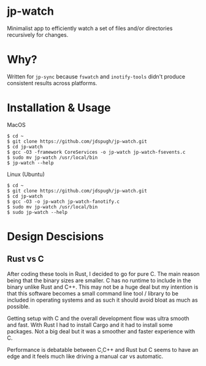 # jp-watch

Minimalist app to efficiently watch a set of files and/or directories recursively for changes.

# Why?

Written for ```jp-sync``` because ```fswatch``` and ```inotify-tools``` didn't produce consistent results across platforms.

# Installation & Usage

MacOS
```
$ cd ~
$ git clone https://github.com/jdspugh/jp-watch.git
$ cd jp-watch
$ gcc -O3 -framework CoreServices -o jp-watch jp-watch-fsevents.c
$ sudo mv jp-watch /usr/local/bin
$ jp-watch --help
```

Linux (Ubuntu)
```
$ cd ~
$ git clone https://github.com/jdspugh/jp-watch.git
$ cd jp-watch
$ gcc -O3 -o jp-watch jp-watch-fanotify.c
$ sudo mv jp-watch /usr/local/bin
$ sudo jp-watch --help
```

# Design Descisions

## Rust vs C

After coding these tools in Rust, I decided to go for pure C. The main reason being that the binary sizes are smaller. C has no runtime to include in the binary unlike Rust and C++. This may not be a huge deal but my intention is that this software becomes a small command line tool / library to be included in operating systems and as such it should avoid bloat as much as possible.

Getting setup with C and the overall development flow was ultra smooth and fast. With Rust I had to install Cargo and it had to install some packages. Not a big deal but it was a smoother and faster experience with C.

Performance is debatable between C,C++ and Rust but C seems to have an edge and it feels much like driving a manual car vs automatic.